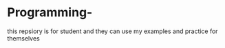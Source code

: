 # Programming-
this repsiory is for student and they can use my examples and practice for themselves 
